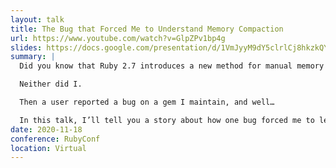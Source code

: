 ```yaml
---
layout: talk
title: The Bug that Forced Me to Understand Memory Compaction
url: https://www.youtube.com/watch?v=GlpZPv1bp4g
slides: https://docs.google.com/presentation/d/1VmJyyM9dY5clrlCj8hkzkQY8DYZYM-HGYIBl5JAhUhU/edit#slide=id.p
summary: |
  Did you know that Ruby 2.7 introduces a new method for manual memory compaction?

  Neither did I.

  Then a user reported a bug on a gem I maintain, and well…

  In this talk, I’ll tell you a story about how one bug forced me to learn all about memory management in Ruby. By the end of this talk, you should understand how memory is allocated on the heap, how Ruby implements garbage collection, and what memory compaction is all about!
date: 2020-11-18
conference: RubyConf
location: Virtual
---
```

